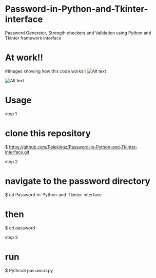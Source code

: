 # Password-in-Python-and-Tkinter-interface
Password Generator, Strength checkers and Validation using Python and Tkinter framework interface

# At work!!
#Images showing how this code works!!
![Alt text](/home/hacker/Python3/Password-in-Python-and-Tkinter-interface/Passfunction.png)

![Alt text](Password-in-Python-and-Tkinter-interface/password.png)






# Usage

step 1

# clone this repository
$ https://github.com/Pelekingz/Password-in-Python-and-Tkinter-interface.git


step 2 
# navigate to the password directory
$ cd Password-in-Python-and-Tkinter-interface
# then
$ cd password

step 3 
# run
$ Python3 password.py
